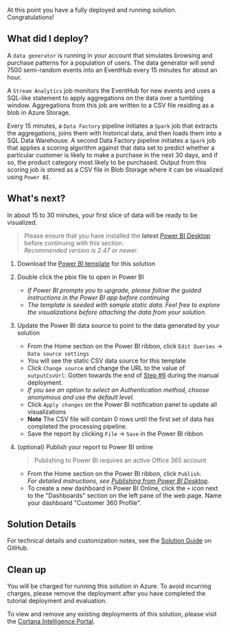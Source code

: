 At this point you have a fully deployed and running solution. Congratulations! 


## What did I deploy?
A `data generator` is running in your account that simulates browsing and purchase patterns for a population of users. The data generator will send 7500 semi-random events into an EventHub every 15 minutes for about an hour.

A `Stream Analytics` job monitors the EventHub for new events and uses a SQL-like statement to apply aggregations on the data over a tumbling window. Aggregations from this job are written to a CSV file residing as a blob in Azure Storage.

Every 15 minutes, a `Data Factory` pipeline initiates a `Spark` job that extracts the aggregations, joins them with historical data, and then loads them into a SQL Data Warehouse. A second Data Factory pipeline initiates a `Spark` job that applies a scoring algorithm against that data set to predict whether a particular customer is likely to make a purchase in the next 30 days, and if so, the product category most likely to be purchased. Output from this scoring job is stored as a CSV file in Blob Storage where it can be visualized using `Power BI`.

## What's next?
In about 15 to 30 minutes, your first slice of data will be ready to be visualized.

> Please ensure that you have installed the **latest** [Power BI Desktop][1] before continuing with this section.  
> *Recommended version is 2.47 or newer.*

1. Download the [Power BI template][6] for this solution
1. Double click the pbix file to open in Power BI  
    - *If Power BI prompts you to upgrade, please follow the guided instructions in the Power BI app before continuing*
    - *The template is seeded with sample static data. Feel free to explore the visualizations before attaching the data from your solution.*
1. Update the Power BI data source to point to the data generated by your solution
    - From the Home section on the Power BI ribbon, click `Edit Queries` -> `Data source settings`
    - You will see the static CSV data source for this template
    - Click `Change source` and change the URL to the value of `outputCsvUrl`: Gotten towards the end of [Step #6][LINK_STEP_6] during the manual deployment.  
    - *If you see an option to select an Authentication method, choose anonymous and use the default level.*
    - Click `Apply changes` on the Power BI notification panel to update all visualizations
    - **Note** The CSV file will contain 0 rows until the first set of data has completed the processing pipeline.
    - Save the report by clicking `File` -> `Save` in the Power BI ribbon
1. (optional) Publish your report to Power BI online
    > Publishing to Power BI requires an active Office 365 account

    - From the Home section on the Power BI ribbon, click `Publish`.  
    *For detailed instructions, see [Publishing from Power BI Desktop][2]*.
    - To create a new dashboard in Power BI Online, click the `+` icon next to the "Dashboards" section on the left pane of the web page. Name your dashboard "Customer 360 Profile".

## Solution Details
For technical details and customization notes, see the [Solution Guide][5] on GitHub.

## Clean up 
You will be charged for running this solution in Azure. To avoid incurring charges, please remove the deployment after you have completed the tutorial deployment and evaluation.

To view and remove any existing deployments of this solution, please visit the [Cortana Intelligence Portal][4].

[1]: https://go.microsoft.com/fwlink/?LinkId=521662&clcid=0x409
[2]: https://ciqsdatastorage.blob.core.windows.net/customer-360/customer360-landscape.pbix
[3]: https://portal.azure.com/
[4]: https://start.cortanaintelligence.com/Deployments?type=customer-360
[5]: https://github.com/Azure/cortana-intelligence-customer-profile-enrichment-solution
[6]: https://bostondata.blob.core.windows.net/customer-360/customer360-landscape.pbix
[LINK_STEP_6]: https://github.com/Azure/cortana-intelligence-customer360/blob/master/Technical%20Deployment%20Guide/docs/deployment.md#step-6